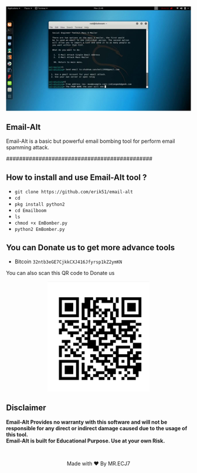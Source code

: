  <p align="center">
<img src="https://github.com/erik51/email-alt/blob/main/img.jpg"><br>

</p>
 
 ## Email-Alt

Email-Alt is a basic but powerful email bombing tool for perform email spamming attack.

#############################################

## How to install and use  Email-Alt tool ?

- `git clone https://github.com/erik51/email-alt`
- `cd`
- `pkg install python2`
- `cd Emailboom`
- `ls`
- `chmod +x EmBomber.py`
- `python2 EmBomber.py`

## You can Donate us to get more advance tools 

 - Bitcoin `32ntb3eGE7CjkkCXJ416Jfyrsp1kZ2ymKN`
 
You can also scan this QR code to Donate us 
 <p align="center">
<img src="https://github.com/erik51/email-alt/blob/main/Screenshot_20210214-235131.png" height="300" ><br>
 

## Disclaimer
<b> Email-Alt Provides no warranty with this software and will not be responsible for any direct or indirect damage caused due to the usage of this tool.<br>
 Email-Alt is built for Educational Purpose. Use at your own Risk.</b>

<br>
<p align="center">Made with ❤️ By MR.ECJ7
 
